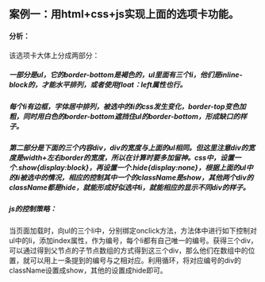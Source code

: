 ## 案例一：用html+css+js实现上面的选项卡功能。

#### 分析：

该选项卡大体上分成两部分：

##### 一部分是ul，它的border-bottom是褐色的，ul里面有三个li，他们是inline-block的，才能水平排列，或者使用float：left属性也行。

##### 每个li有边框，字体居中排列，被选中的li的css发生变化，border-top变色加粗，同时用白色的border-bottom遮挡住ul的border-bottom，形成缺口的样子。

##### 第二部分是下面的三个内容div，div的宽度与上面的ul相同。但这里注意div的宽度是width+左右border的宽度，所以在计算时要多加留神。css中，设置一个.show{display:block}，再设置一个.hide{display:none}，根据上面的ul中的li被选中的情况，相应的控制其中一个的className是show，其他两个div的className都是hide，就能形成好似选中li，就能相应的显示不同div的样子。

##### js的控制策略：
当页面加载时，向ul的三个li中，分别绑定onclick方法，方法体中进行如下控制对ul中的li，添加index属性，作为编号，每个li都有自己唯一的编号。获得三个div，可以通过得到父节点的子节点数组的方式得到这三个div，那么他们在数组中的位置，就可以用上一条提到的编号与之相对应。利用循环，将对应编号的div的className设置成show，其他的设置成hide即可。
